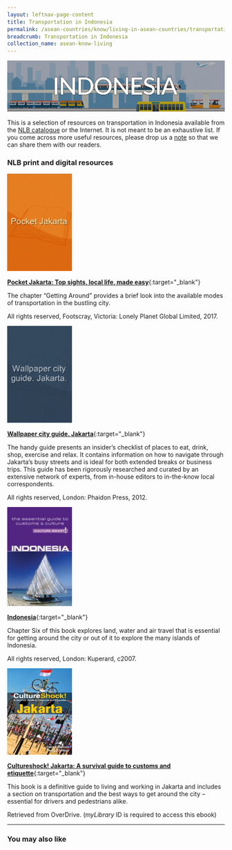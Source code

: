 ```yaml
---
layout: leftnav-page-content
title: Transportation in Indonesia
permalink: /asean-countries/know/living-in-asean-countries/transportation-in-Indonesia/
breadcrumb: Transportation in Indonesia
collection_name: asean-know-living
---
```


<img src="/images/asean-living/Transportation-Indonesia.jpg" alt="Transportation Indonesia banner" style="width:800px;" />

 This is a selection of resources on transportation in Indonesia available from the [NLB catalogue](http://catalogue.nlb.gov.sg/) or the Internet.  It is not meant to be an exhaustive list. If you come across more useful resources, please drop us a [note](http://www.eyeonasia.sg/contact/) so that we can share them with our readers.

### **NLB print and digital resources**

<img src="/images/book-covers/Pocket-Jakarta-Top-sights-local-life-made-easy.png" style="width:150px;" />

[**Pocket Jakarta: Top sights, local life, made easy**](http://eservice.nlb.gov.sg/item_holding.aspx?bid=202942171){:target="_blank"}

The chapter “Getting Around” provides a brief look into the available modes of transportation in the bustling city.

All rights reserved, Footscray, Victoria: Lonely Planet Global Limited, 2017.

<img src="/images/book-covers/Wallpaper-city-guide-Jakarta.png" style="width:150px;" />

[**Wallpaper city guide. Jakarta**](http://eservice.nlb.gov.sg/item_holding.aspx?bid=200177392){:target="_blank"}

The handy guide presents an insider’s checklist of places to eat, drink, shop, exercise and relax. It contains information on how to navigate through Jakarta’s busy streets and is ideal for both extended breaks or business trips. This guide has been rigorously researched and curated by an extensive network of experts, from in-house editors to in-the-know local correspondents.

All rights reserved, London: Phaidon Press, 2012.

<img src="/images/book-covers/Indonesia-Guide.jpg" style="width:150px;" />

[**Indonesia**](http://eservice.nlb.gov.sg/item_holding.aspx?bid=12872461){:target="_blank"}

Chapter Six of this book explores land, water and air travel that is essential for getting around the city or out of it to explore the many islands of Indonesia.

All rights reserved, London: Kuperard, c2007.

<img src="/images/book-covers/Cultureshock-Jakarta.jpg" style="width:150px;" />

[**Cultureshock! Jakarta: A survival guide to customs and etiquette**](https://nlb.overdrive.com/media/2153BA72-BC54-4781-AF08-51A2CF6901A4){:target="_blank"}

This book is a definitive guide to living and working in Jakarta and includes a section on transportation and the best ways to get around the city – essential for drivers and pedestrians alike.

Retrieved from OverDrive. (*myLibrary* ID is required to access this ebook)

---

### **You may also like**

